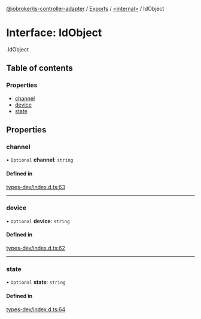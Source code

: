 [@iobroker/js-controller-adapter](../README.md) / [Exports](../modules.md) / [<internal\>](../modules/internal_.md) / IdObject

# Interface: IdObject

[<internal>](../modules/internal_.md).IdObject

## Table of contents

### Properties

- [channel](internal_.IdObject.md#channel)
- [device](internal_.IdObject.md#device)
- [state](internal_.IdObject.md#state)

## Properties

### channel

• `Optional` **channel**: `string`

#### Defined in

[types-dev/index.d.ts:63](https://github.com/ioBroker/ioBroker.js-controller/blob/7c09eb1e/packages/types-dev/index.d.ts#L63)

___

### device

• `Optional` **device**: `string`

#### Defined in

[types-dev/index.d.ts:62](https://github.com/ioBroker/ioBroker.js-controller/blob/7c09eb1e/packages/types-dev/index.d.ts#L62)

___

### state

• `Optional` **state**: `string`

#### Defined in

[types-dev/index.d.ts:64](https://github.com/ioBroker/ioBroker.js-controller/blob/7c09eb1e/packages/types-dev/index.d.ts#L64)

